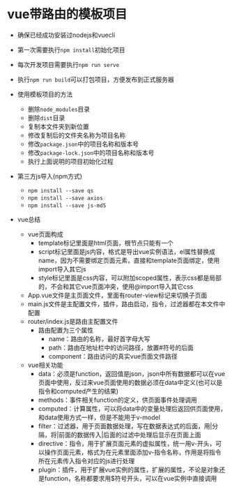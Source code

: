 # vue带路由的模板项目

- 确保已经成功安装过nodejs和vuecli
- 第一次需要执行`npm install`初始化项目
- 每次开发项目需要执行`npm run serve`
- 执行`npm run build`可以打包项目，方便发布到正式服务器
- 使用模板项目的方法
  - 删除`node_modules`目录
  - 删除`dist`目录
  - 复制本文件夹到新位置
  - 修改复制后的文件夹名称为项目名称
  - 修改`package.json`中的项目名称和版本号
  - 修改`package-lock.json`中的项目名称和版本号
  - 执行上面说明的项目初始化过程

- 第三方js导入(npm方式)
  - `npm install --save qs`
  - `npm install --save axios`
  - `npm install --save js-md5`

- vue总结
  - vue页面构成
    - template标记里面是html页面，根节点只能有一个
    - script标记里面是js内容，格式是导出vue实例语法，el属性替换成name，因为不需要绑定页面元素，直接和template页面绑定，使用import导入其它js
    - style标记里面是css内容，可以附加scoped属性，表示css都是局部的，不会和其它vue页面冲突，使用@import导入其它css
  - App.vue文件是主页面文件，里面有router-view标记来切换子页面
  - main.js文件是主配置文件，插件，路由启动，指令，过滤器都在本文件中配置
  - router/index.js是路由主配置文件
    - 路由配置为三个属性
      - name：路由的名称，最好首字母大写
      - path：路由在地址栏中的访问路径，放置#符号的后面
      - component：路由访问的真实vue页面文件路径
  - vue相关功能
    - data：必须是function，返回值是json，json中所有数据都可以在vue页面中使用，反过来vue页面使用的数据必须在data中定义(也可以是指令和computed产生的结果)
    - methods：事件相关function的定义，供页面事件处理调用
    - computed：计算属性，可以将data中的变量处理后返回供页面使用，和data使用方式一样，但是不能用于v-model
    - filter：过滤器，用于页面数据处理，写在数据表达式的后面，用|分隔，将|前面的数据传入|后面的过滤中处理后显示在页面上面
    - directive：指令，用于扩展页面元素的虚拟属性，统一用v-开头，可以操作页面元素，格式为在元素里面添加v-指令名称，作用是将指令所在元素传入指令对应的js进行处理
    - plugin：插件，用于扩展vue实例的属性，扩展的属性，不论是对象还是function，名称都要求用$符号开头，可以在vue实例中直接调用
